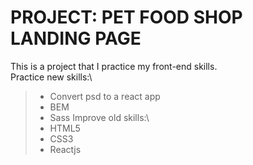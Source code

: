 # PROJECT: PET FOOD SHOP LANDING PAGE

This is a project that I practice my front-end skills.\
Practice new skills:\
>* Convert psd to a react app
>* BEM
>* Sass
Improve old skills:\
>* HTML5
>* CSS3
>* Reactjs
